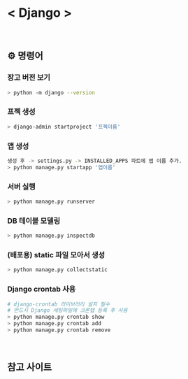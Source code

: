 # < Django >

<br>

## ⚙️ 명령어

### 장고 버전 보기
```sh
> python -m django --version
```

### 프젝 생성
```sh
> django-admin startproject '프젝이름'
```

### 앱 생성
```sh
생성 후 -> settings.py -> INSTALLED_APPS 파트에 앱 이름 추가.
> python manage.py startapp '앱이름'
```

### 서버 실행
```sh
> python manage.py runserver
```

### DB 테이블 모델링
```sh
> python manage.py inspectdb
```

### (배포용) static 파일 모아서 생성
```sh
> python manage.py collectstatic
```

### Django crontab 사용
```sh
# django-crontab 라이브러리 설치 필수
# 반드시 Django 세팅파일에 크론탭 등록 후 사용
> python manage.py crontab show
> python manage.py crontab add
> python manage.py crontab remove
```


<br>

## 참고 사이트

### 
